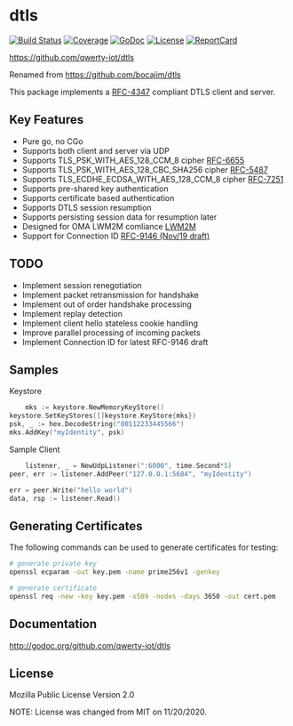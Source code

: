 dtls
======

[![Build Status](https://travis-ci.org/qwerty-iot/dtls.svg?branch=master)](https://travis-ci.org/qwerty-iot/dtls)
[![Coverage](http://gocover.io/_badge/github.com/qwerty-iot/dtls)](http://gocover.io/github.com/qwerty-iot/dtls)
[![GoDoc](https://godoc.org/github.com/qwerty-iot/dtls?status.png)](http://godoc.org/github.com/qwerty-iot/dtls)
[![License](https://img.shields.io/github/license/qwerty-iot/dtls)](https://opensource.org/licenses/MPL-2.0)
[![ReportCard](http://goreportcard.com/badge/github.com/qwerty-iot/dtls)](http://goreportcard.com/report/qwerty-iot/dtls)

https://github.com/qwerty-iot/dtls

Renamed from https://github.com/bocajim/dtls

This package implements a [RFC-4347](https://tools.ietf.org/html/rfc4347) compliant DTLS client and server.

Key Features
------------

* Pure go, no CGo
* Supports both client and server via UDP
* Supports TLS_PSK_WITH_AES_128_CCM_8 cipher [RFC-6655](https://tools.ietf.org/html/rfc6655)
* Supports TLS_PSK_WITH_AES_128_CBC_SHA256 cipher [RFC-5487](https://tools.ietf.org/html/rfc5487)
* Supports TLS_ECDHE_ECDSA_WITH_AES_128_CCM_8 cipher [RFC-7251](https://tools.ietf.org/html/rfc7251)
* Supports pre-shared key authentication
* Supports certificate based authentication
* Supports DTLS session resumption
* Supports persisting session data for resumption later
* Designed for OMA LWM2M
  comliance [LWM2M](http://technical.openmobilealliance.org/Technical/technical-information/release-program/current-releases/oma-lightweightm2m-v1-0)
* Support for Connection
  ID [RFC-9146 (Nov/19 draft)](https://datatracker.ietf.org/doc/html/draft-ietf-tls-dtls-connection-id-05)

TODO
----

* Implement session renegotiation
* Implement packet retransmission for handshake
* Implement out of order handshake processing
* Implement replay detection
* Implement client hello stateless cookie handling
* Improve parallel processing of incoming packets
* Implement Connection ID for latest RFC-9146 draft

Samples
-------
Keystore

```go
    mks := keystore.NewMemoryKeyStore()
keystore.SetKeyStores([]keystore.KeyStore{mks})
psk, _ := hex.DecodeString("00112233445566")
mks.AddKey("myIdentity", psk)
```

Sample Client

```go
    listener, _ = NewUdpListener(":6000", time.Second*5)
peer, err := listener.AddPeer("127.0.0.1:5684", "myIdentity")

err = peer.Write("hello world")
data, rsp := listener.Read()
```

Generating Certificates
-----------------------
The following commands can be used to generate certificates for testing:

```bash
# generate private key
openssl ecparam -out key.pem -name prime256v1 -genkey

# generate certificate
openssl req -new -key key.pem -x509 -nodes -days 3650 -out cert.pem
```

Documentation
-------------

http://godoc.org/github.com/qwerty-iot/dtls

License
-------

Mozilla Public License Version 2.0

NOTE: License was changed from MIT on 11/20/2020.

